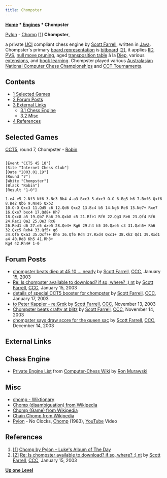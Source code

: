 ```yaml
---
title: Chompster
---
```

**[Home](Home "Home") * [Engines](Engines "Engines") * Chompster**

[](https://lukealbums.wordpress.com/2016/05/18/chomp-by-pylon/) [Pylon](<https://en.wikipedia.org/wiki/Pylon_(band)>) - [Chomp](<https://en.wikipedia.org/wiki/Chomp_(album)>) <a id="cite-note-1" href="#cite-ref-1">[1]</a>
**Chompster**,

a private [UCI](UCI "UCI") compliant chess engine by [Scott Farrell](Scott_Farrell "Scott Farrell"), written in [Java](Java "Java").
Chompster's primary [board representation](Board_Representation "Board Representation") is [bitboard](Bitboards "Bitboards") <a id="cite-note-2" href="#cite-ref-2">[2]</a>,
it applies [IID](Internal_Iterative_Deepening "Internal Iterative Deepening"), [PVS](Principal_Variation_Search "Principal Variation Search"), [null move pruning](Null_Move_Pruning "Null Move Pruning"), aged [transposition table](Transposition_Table "Transposition Table") à la [Diep](Diep "Diep"), various [extensions](Extensions "Extensions"), and [book learning](Book_Learning "Book Learning").
Chompster played various [Australasian National Computer Chess Championships](Australasian_National_Computer_Chess_Championship "Australasian National Computer Chess Championship") and [CCT Tournaments](CCT_Tournaments "CCT Tournaments").

## Contents

- [1 Selected Games](#selected-games)
- [2 Forum Posts](#forum-posts)
- [3 External Links](#external-links)
  - [3.1 Chess Engine](#chess-engine)
  - [3.2 Misc](#misc)
- [4 References](#references)

## Selected Games

[CCT5](CCT5 "CCT5"), round 7, Chompster - [Robin](</index.php?title=Robin_(PL)&action=edit&redlink=1> "Robin (PL) (page does not exist)")

```

[Event "CCT5 45 10"]
[Site "Internet Chess Club"]
[Date "2003.01.19"]
[Round "7"]
[White "Chompster"]
[Black "Robin"]
[Result "1-0"]

1.e4 e5 2.Nf3 Nf6 3.Nc3 Bb4 4.a3 Bxc3 5.dxc3 O-O 6.Bg5 h6 7.Bxf6 Qxf6 8.Be2 Qb6 9.Nxe5 Qxb2 
10.O-O Qxc3 11.Qd5 c6 12.Qd6 Qxc2 13.Bc4 b5 14.Ng6 Re8 15.Ne7+ Rxe7 16.Qxe7 bxc4 17.Qd8+ Kh7 
18.Qxc8 a5 19.Qb7 Ra6 20.Qxb8 c5 21.Rfe1 Rf6 22.Qg3 Re6 23.Qf4 Rf6 24.Rac1 Qa2 25.Qe3 Rc6 
26.Red1 d6 27.e5 dxe5 28.Qe4+ Rg6 29.h4 h5 30.Qxe5 c3 31.Qxh5+ Rh6 32.Qxc5 Rxh4 33.Qf5+ g6 
34.Qf6 Qxa3 35.Qxf7+ Kh6 36.Qf6 Rd4 37.Rxd4 Qxc1+ 38.Kh2 Qd1 39.Rxd1 a4 40.Rd8 Kh5 41.Rh8+ 
Kg4 42.Rh4# 1-0

```

## Forum Posts

- [chompster beats diep at 45 10 ... nearly](https://www.stmintz.com/ccc/index.php?id=277261) by [Scott Farrell](Scott_Farrell "Scott Farrell"), [CCC](CCC "CCC"), January 15, 2003
- [Re: Is chompster available to download? if so, where? :) nt](https://www.stmintz.com/ccc/index.php?id=277327) by [Scott Farrell](Scott_Farrell "Scott Farrell"), [CCC](CCC "CCC"), January 15, 2003
- [details of special CCT5 booster for chompster](https://www.stmintz.com/ccc/index.php?id=277952) by [Scott Farrell](Scott_Farrell "Scott Farrell"), [CCC](CCC "CCC"), January 17, 2003
- [to Peter Kappler - re:Grok](https://www.stmintz.com/ccc/index.php?id=327305) by [Scott Farrell](Scott_Farrell "Scott Farrell"), [CCC](CCC "CCC"), November 13, 2003
- [Chompster beats crafty at blitz](https://www.stmintz.com/ccc/index.php?id=327584) by [Scott Farrell](Scott_Farrell "Scott Farrell"), [CCC](CCC "CCC"), November 14, 2003
- [chompster says draw score for the queen sac](https://www.stmintz.com/ccc/index.php?id=336050) by [Scott Farrell](Scott_Farrell "Scott Farrell"), [CCC](CCC "CCC"), December 14, 2003

## External Links

## Chess Engine

- [Private Engine List](http://computer-chess.org/doku.php?id=computer_chess:wiki:lists:private_engine_list) from [Computer-Chess Wiki](http://computer-chess.org/doku.php?id=home) by [Ron Murawski](Ron_Murawski "Ron Murawski")

## Misc

- [chomp - Wiktionary](https://en.wiktionary.org/wiki/chomp)
- [Chomp (disambiguation) from Wikipedia](https://en.wikipedia.org/wiki/Chomp_%28disambiguation%29)
- [Chomp (Game) from Wikipedia](https://en.wikipedia.org/wiki/Chomp)
- [Chain Chomp from Wikipedia](https://en.wikipedia.org/wiki/Chain_Chomp)
- [Pylon](<https://en.wikipedia.org/wiki/Pylon_(band)>) - No Clocks, [Chomp](<https://en.wikipedia.org/wiki/Chomp_(album)>) (1983), [YouTube](https://en.wikipedia.org/wiki/YouTube) Video

## References

1. <a id="cite-ref-1" href="#cite-note-1">[1]</a> [Chomp by Pylon – Luke's Album of The Day](https://lukealbums.wordpress.com/2016/05/18/chomp-by-pylon/)
1. <a id="cite-ref-2" href="#cite-note-2">[2]</a> [Re: Is chompster available to download? if so, where? :) nt](https://www.stmintz.com/ccc/index.php?id=277327) by [Scott Farrell](Scott_Farrell "Scott Farrell"), [CCC](CCC "CCC"), January 15, 2003

**[Up one Level](Engines "Engines")**

